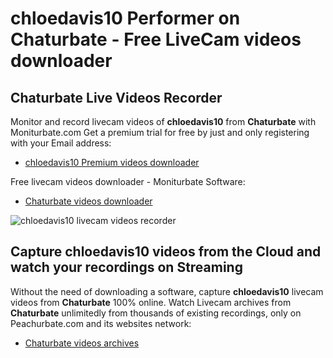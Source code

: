 # chloedavis10 Performer on Chaturbate - Free LiveCam videos downloader

## Chaturbate Live Videos Recorder

Monitor and record livecam videos of **chloedavis10** from **Chaturbate** with Moniturbate.com
Get a premium trial for free by just and only registering with your Email address:
* [chloedavis10 Premium videos downloader](https://moniturbate.com/request-demo-licence-key.html)

Free livecam videos downloader - Moniturbate Software:
* [Chaturbate videos downloader](https://moniturbate.com/moniturbate-download-software.html)

![chloedavis10 livecam videos recorder](https://peachurnet.com/templates/moniturbate-software.png)


## Capture chloedavis10 videos from the Cloud and watch your recordings on Streaming

Without the need of downloading a software, capture **chloedavis10** livecam videos from **Chaturbate** 100% online.
Watch Livecam archives from **Chaturbate** unlimitedly from thousands of existing recordings, only on Peachurbate.com and its websites network:
* [Chaturbate videos archives](https://peachurnet.com/)
